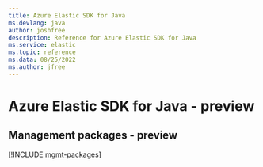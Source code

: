 ```yaml
---
title: Azure Elastic SDK for Java
ms.devlang: java
author: joshfree
description: Reference for Azure Elastic SDK for Java
ms.service: elastic
ms.topic: reference
ms.data: 08/25/2022
ms.author: jfree
---
```

# Azure Elastic SDK for Java - preview

## Management packages - preview
[!INCLUDE [mgmt-packages](elastic-mgmt-index.md)]